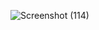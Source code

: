 ![Screenshot (114)](https://github.com/AryaGunawann/uts-mobile-flutter/assets/113499162/4fc2d03e-520d-4a4d-8492-55ae7d403fd9)

